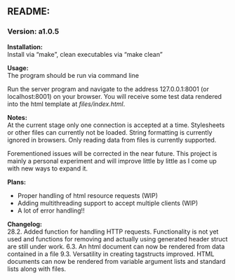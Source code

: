 ## README:

### Version: a1.0.5

__Installation:__<br>
Install via “make”, clean executables via “make clean”

__Usage:__<br>
The program should be run via command line

Run the server program and navigate to the address 127.0.0.1:8001
(or localhost:8001) on your browser. You will receive some test data
rendered into the html template at _files/index.html_.

__Notes:__<br>
At the current stage only one connection is accepted at a time. Stylesheets or other files can currently not be loaded.
String formatting is currently ignored in browsers. Only reading data from files is currently supported.

Forementioned issues will be corrected in the near future. This project is mainly a personal experiment and will improve little by little as I come up with new ways to expand it.

__Plans:__<br>
- Proper handling of html resource requests (WIP)<br>
- Adding multithreading support to accept multiple clients (WIP)<br>
- A lot of error handling!!<br>

__Changelog:__<br>
28.2. Added function for handling HTTP requests. Functionality is not yet used and functions for removing and actually using generated header struct are still under work.
6.3. An html document can now be rendered from data contained in a file
9.3. Versatility in creating tagstructs improved. HTML documents can now be rendered from variable argument lists and standard lists along with files.
